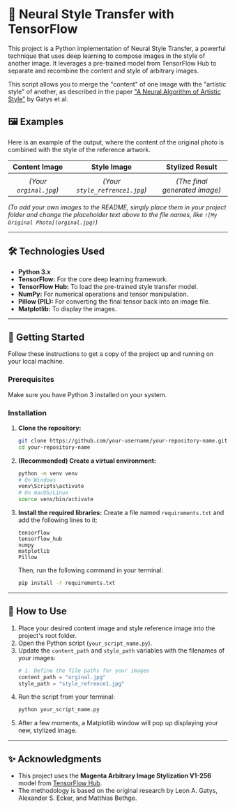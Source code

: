 

# 🎨 Neural Style Transfer with TensorFlow

This project is a Python implementation of Neural Style Transfer, a powerful technique that uses deep learning to compose images in the style of another image. It leverages a pre-trained model from TensorFlow Hub to separate and recombine the content and style of arbitrary images.

This script allows you to merge the "content" of one image with the "artistic style" of another, as described in the paper ["A Neural Algorithm of Artistic Style"](https://arxiv.org/abs/1508.06576) by Gatys et al.

## 🖼️ Examples

Here is an example of the output, where the content of the original photo is combined with the style of the reference artwork.

| Content Image | Style Image | Stylized Result |
| :---: | :---: | :---: |
|  |  |  |
| *(Your `orginal.jpg`)* | *(Your `style_refrence1.jpg`)* | *(The final generated image)* |

*(To add your own images to the README, simply place them in your project folder and change the placeholder text above to the file names, like `![My Original Photo](orginal.jpg)`)*

-----

## 🛠️ Technologies Used

  * **Python 3.x**
  * **TensorFlow:** For the core deep learning framework.
  * **TensorFlow Hub:** To load the pre-trained style transfer model.
  * **NumPy:** For numerical operations and tensor manipulation.
  * **Pillow (PIL):** For converting the final tensor back into an image file.
  * **Matplotlib:** To display the images.

-----

## 🚀 Getting Started

Follow these instructions to get a copy of the project up and running on your local machine.

### Prerequisites

Make sure you have Python 3 installed on your system.

### Installation

1.  **Clone the repository:**

    ```bash
    git clone https://github.com/your-username/your-repository-name.git
    cd your-repository-name
    ```

2.  **(Recommended) Create a virtual environment:**

    ```bash
    python -m venv venv
    # On Windows
    venv\Scripts\activate
    # On macOS/Linux
    source venv/bin/activate
    ```

3.  **Install the required libraries:**
    Create a file named `requirements.txt` and add the following lines to it:

    ```
    tensorflow
    tensorflow_hub
    numpy
    matplotlib
    Pillow
    ```

    Then, run the following command in your terminal:

    ```bash
    pip install -r requirements.txt
    ```

-----

## 🏃 How to Use

1.  Place your desired content image and style reference image into the project's root folder.
2.  Open the Python script (`your_script_name.py`).
3.  Update the `content_path` and `style_path` variables with the filenames of your images:
    ```python
    # 1. Define the file paths for your images
    content_path = "orginal.jpg"
    style_path = "style_refrence1.jpg"
    ```
4.  Run the script from your terminal:
    ```bash
    python your_script_name.py
    ```
5.  After a few moments, a Matplotlib window will pop up displaying your new, stylized image.

-----

## ✨ Acknowledgments

  * This project uses the **Magenta Arbitrary Image Stylization V1-256** model from [TensorFlow Hub](https://tfhub.dev/google/magenta/arbitrary-image-stylization-v1-256/2).
  * The methodology is based on the original research by Leon A. Gatys, Alexander S. Ecker, and Matthias Bethge.

